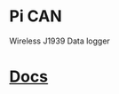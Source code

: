 <h1>Pi CAN</h1>
  Wireless J1939 Data logger 
  
<h1><a href="http://Paulware.github.io/piCan/">Docs</a></h1>
